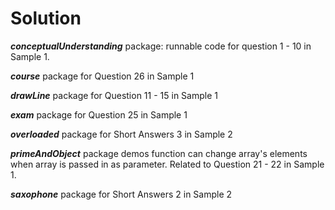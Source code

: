 # Solution

**_conceptualUnderstanding_** package: runnable code for question 1 - 10 in Sample 1.

**_course_** package for Question 26 in Sample 1

**_drawLine_** package for Question 11 - 15 in Sample 1

**_exam_** package for Question 25 in Sample 1

**_overloaded_** package for Short Answers 3 in Sample 2

**_primeAndObject_** package demos function can change array's elements when array is passed in as parameter. Related to Question 21 - 22 in Sample 1.

**_saxophone_** package for Short Answers 2 in Sample 2 
